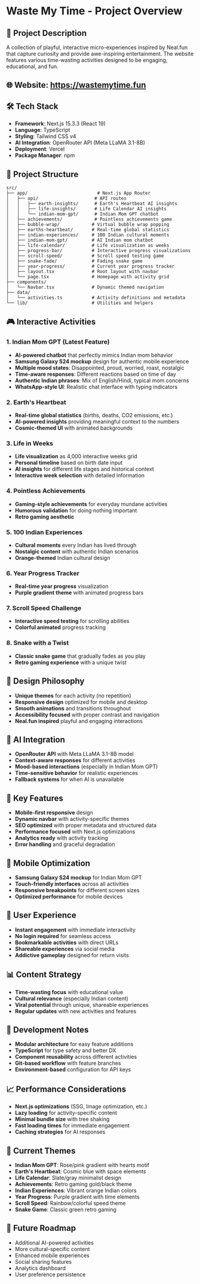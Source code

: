 # Waste My Time - Project Overview

## 🎯 Project Description
A collection of playful, interactive micro-experiences inspired by Neal.fun that capture curiosity and provide awe-inspiring entertainment. The website features various time-wasting activities designed to be engaging, educational, and fun.

## 🌐 Website: https://wastemytime.fun

## 🛠️ Tech Stack
- **Framework**: Next.js 15.3.3 (React 19)
- **Language**: TypeScript
- **Styling**: Tailwind CSS v4
- **AI Integration**: OpenRouter API (Meta LLaMA 3.1-8B)
- **Deployment**: Vercel
- **Package Manager**: npm

## 📁 Project Structure
```
src/
├── app/                          # Next.js App Router
│   ├── api/                     # API routes
│   │   ├── earth-insights/      # Earth's Heartbeat AI insights
│   │   ├── life-insights/       # Life Calendar AI insights
│   │   └── indian-mom-gpt/      # Indian Mom GPT chatbot
│   ├── achievements/            # Pointless achievements game
│   ├── bubble-wrap/            # Virtual bubble wrap popping
│   ├── earths-heartbeat/       # Real-time global statistics
│   ├── indian-experiences/     # 100 Indian cultural moments
│   ├── indian-mom-gpt/         # AI Indian mom chatbot
│   ├── life-calendar/          # Life visualization as weeks
│   ├── progress-bar/           # Interactive progress visualizations
│   ├── scroll-speed/           # Scroll speed testing game
│   ├── snake-fade/             # Fading snake game
│   ├── year-progress/          # Current year progress tracker
│   ├── layout.tsx              # Root layout with navbar
│   └── page.tsx                # Homepage with activity grid
├── components/
│   └── Navbar.tsx              # Dynamic themed navigation
├── data/
│   └── activities.ts           # Activity definitions and metadata
└── lib/                        # Utilities and helpers
```

## 🎮 Interactive Activities

### 1. **Indian Mom GPT** (Latest Feature)
- **AI-powered chatbot** that perfectly mimics Indian mom behavior
- **Samsung Galaxy S24 mockup** design for authentic mobile experience
- **Multiple mood states**: Disappointed, proud, worried, roast, nostalgic
- **Time-aware responses**: Different reactions based on time of day
- **Authentic Indian phrases**: Mix of English/Hindi, typical mom concerns
- **WhatsApp-style UI**: Realistic chat interface with typing indicators

### 2. **Earth's Heartbeat**
- **Real-time global statistics** (births, deaths, CO2 emissions, etc.)
- **AI-powered insights** providing meaningful context to the numbers
- **Cosmic-themed UI** with animated backgrounds

### 3. **Life in Weeks**
- **Life visualization** as 4,000 interactive weeks grid
- **Personal timeline** based on birth date input
- **AI insights** for different life stages and historical context
- **Interactive week selection** with detailed information

### 4. **Pointless Achievements**
- **Gaming-style achievements** for everyday mundane activities
- **Humorous validation** for doing nothing important
- **Retro gaming aesthetic**

### 5. **100 Indian Experiences**
- **Cultural moments** every Indian has lived through
- **Nostalgic content** with authentic Indian scenarios
- **Orange-themed** Indian cultural design

### 6. **Year Progress Tracker**
- **Real-time year progress** visualization
- **Purple gradient theme** with animated progress bars

### 7. **Scroll Speed Challenge**
- **Interactive speed testing** for scrolling abilities
- **Colorful animated** progress tracking

### 8. **Snake with a Twist**
- **Classic snake game** that gradually fades as you play
- **Retro gaming experience** with a unique twist

## 🎨 Design Philosophy
- **Unique themes** for each activity (no repetition)
- **Responsive design** optimized for mobile and desktop
- **Smooth animations** and transitions throughout
- **Accessibility focused** with proper contrast and navigation
- **Neal.fun inspired** playful and engaging interactions

## 🤖 AI Integration
- **OpenRouter API** with Meta LLaMA 3.1-8B model
- **Context-aware responses** for different activities
- **Mood-based interactions** (especially in Indian Mom GPT)
- **Time-sensitive behavior** for realistic experiences
- **Fallback systems** for when AI is unavailable

## 🚀 Key Features
- **Mobile-first responsive** design
- **Dynamic navbar** with activity-specific themes
- **SEO optimized** with proper metadata and structured data
- **Performance focused** with Next.js optimizations
- **Analytics ready** with activity tracking
- **Error handling** and graceful degradation

## 📱 Mobile Optimization
- **Samsung Galaxy S24 mockup** for Indian Mom GPT
- **Touch-friendly interfaces** across all activities
- **Responsive breakpoints** for different screen sizes
- **Optimized performance** for mobile devices

## 🎯 User Experience
- **Instant engagement** with immediate interactivity
- **No login required** for seamless access
- **Bookmarkable activities** with direct URLs
- **Shareable experiences** via social media
- **Addictive gameplay** designed for return visits

## 📊 Content Strategy
- **Time-wasting focus** with educational value
- **Cultural relevance** (especially Indian content)
- **Viral potential** through unique, shareable experiences
- **Regular updates** with new activities and features

## 🔧 Development Notes
- **Modular architecture** for easy feature additions
- **TypeScript** for type safety and better DX
- **Component reusability** across different activities
- **Git-based workflow** with feature branches
- **Environment-based** configuration for API keys

## 📈 Performance Considerations
- **Next.js optimizations** (SSG, Image optimization, etc.)
- **Lazy loading** for activity-specific content
- **Minimal bundle size** with tree shaking
- **Fast loading times** for immediate engagement
- **Caching strategies** for AI responses

## 🎨 Current Themes
- **Indian Mom GPT**: Rose/pink gradient with hearts motif
- **Earth's Heartbeat**: Cosmic blue with space elements
- **Life Calendar**: Slate/gray minimalist design
- **Achievements**: Retro gaming gold/black theme
- **Indian Experiences**: Vibrant orange Indian colors
- **Year Progress**: Purple gradient with time elements
- **Scroll Speed**: Rainbow/colorful speed theme
- **Snake Game**: Classic green retro gaming

## 🚀 Future Roadmap
- Additional AI-powered activities
- More cultural-specific content
- Enhanced mobile experiences
- Social sharing features
- Analytics dashboard
- User preference persistence